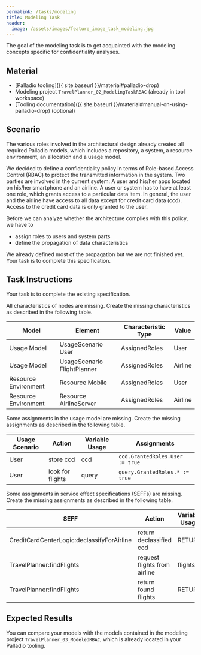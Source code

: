 ```yaml
---
permalink: /tasks/modeling
title: Modeling Task
header:
  image: /assets/images/feature_image_task_modeling.jpg
---
```


The goal of the modeling task is to get acquainted with the modeling concepts specific for confidentiality analyses.

## Material
* [Palladio tooling]({{ site.baseurl }}/material#palladio-drop)
* Modeling project `TravelPlanner_02_ModelingTaskRBAC` (already in tool workspace)
* [Tooling documentation]({{ site.baseurl }}/material#manual-on-using-palladio-drop) (optional)

## Scenario
The various roles involved in the architectural design already created all required Palladio models, which includes a repository, a system, a resource environment, an allocation and a usage model.

We decided to define a confidentiality policy in terms of Role-based Access Control (RBAC) to protect the transmitted information in the system. Two parties are involved in the current system: A user and his/her apps located on his/her smartphone and an airline. A user or system has to have at least one role, which grants access to a particular data item. In general, the user and the airline have access to all data except for credit card data (ccd). Access to the credit card data is only granted to the user.

Before we can analyze whether the architecture complies with this policy, we have to
* assign roles to users and system parts
* define the propagation of data characteristics

We already defined most of the propagation but we are not finished yet. Your task is to complete this specification.

## Task Instructions
Your task is to complete the existing specification.

All characteristics of nodes are missing. Create the missing characteristics as described in the following table.

| Model                | Element                     | Characteristic Type | Value   |
|----------------------|-----------------------------|---------------------|---------|
| Usage Model          | UsageScenario User          | AssignedRoles       | User    |
| Usage Model          | UsageScenario FlightPlanner | AssignedRoles       | Airline |
| Resource Environment | Resource Mobile             | AssignedRoles       | User    |
| Resource Environment | Resource AirlineServer      | AssignedRoles       | Airline |

Some assignments in the usage model are missing. Create the missing assignments as described in the following table.

| Usage Scenario | Action           | Variable Usage | Assignments                     |
|----------------|------------------|----------------|---------------------------------|
| User           | store ccd        | ccd            | `ccd.GrantedRoles.User := true` |
| User           | look for flights | query          | `query.GrantedRoles.* := true`  |

Some assignments in service effect specifications (SEFFs) are missing. Create the missing assignments as described in the following table.

| SEFF                                       | Action                       | Variable Usage | Assignments                                                      |
|--------------------------------------------|------------------------------|----------------|------------------------------------------------------------------|
| CreditCardCenterLogic:declassifyForAirline | return declassified ccd      | RETURN         | `RETURN.*.* := ccd.*.*`<br>`RETURN.GrantedRoles.Airline := true` |
| TravelPlanner:findFlights                  | request flights from airline | flights        | `flights.*.* := RETURN.*.*`                                      |
| TravelPlanner:findFlights                  | return found flights         | RETURN         | `RETURN.*.* := flights.*.*`                                      |

## Expected Results
You can compare your models with the models contained in the modeling project `TravelPlanner_03_ModeledRBAC`, which is already located in your Palladio tooling.